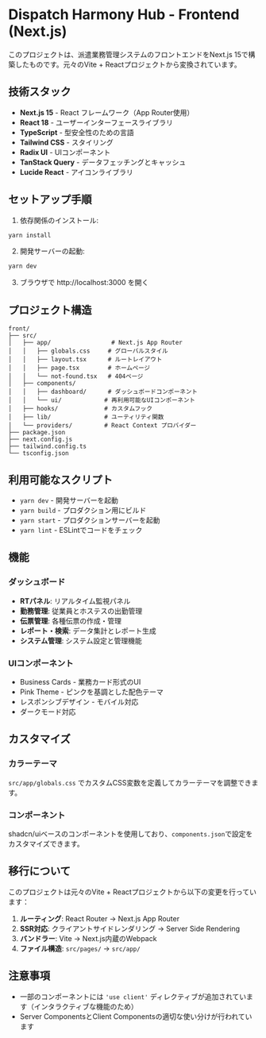 # Dispatch Harmony Hub - Frontend (Next.js)

このプロジェクトは、派遣業務管理システムのフロントエンドをNext.js 15で構築したものです。元々のVite + Reactプロジェクトから変換されています。

## 技術スタック

- **Next.js 15** - React フレームワーク（App Router使用）
- **React 18** - ユーザーインターフェースライブラリ
- **TypeScript** - 型安全性のための言語
- **Tailwind CSS** - スタイリング
- **Radix UI** - UIコンポーネント
- **TanStack Query** - データフェッチングとキャッシュ
- **Lucide React** - アイコンライブラリ

## セットアップ手順

1. 依存関係のインストール:
```bash
yarn install
```

2. 開発サーバーの起動:
```bash
yarn dev
```

3. ブラウザで http://localhost:3000 を開く

## プロジェクト構造

```
front/
├── src/
│   ├── app/                 # Next.js App Router
│   │   ├── globals.css     # グローバルスタイル
│   │   ├── layout.tsx      # ルートレイアウト
│   │   ├── page.tsx        # ホームページ
│   │   └── not-found.tsx   # 404ページ
│   ├── components/
│   │   ├── dashboard/      # ダッシュボードコンポーネント
│   │   └── ui/            # 再利用可能なUIコンポーネント
│   ├── hooks/             # カスタムフック
│   ├── lib/               # ユーティリティ関数
│   └── providers/         # React Context プロバイダー
├── package.json
├── next.config.js
├── tailwind.config.ts
└── tsconfig.json
```

## 利用可能なスクリプト

- `yarn dev` - 開発サーバーを起動
- `yarn build` - プロダクション用にビルド
- `yarn start` - プロダクションサーバーを起動
- `yarn lint` - ESLintでコードをチェック

## 機能

### ダッシュボード

- **RTパネル**: リアルタイム監視パネル
- **勤務管理**: 従業員とホステスの出勤管理
- **伝票管理**: 各種伝票の作成・管理
- **レポート・検索**: データ集計とレポート生成
- **システム管理**: システム設定と管理機能

### UIコンポーネント

- Business Cards - 業務カード形式のUI
- Pink Theme - ピンクを基調とした配色テーマ
- レスポンシブデザイン - モバイル対応
- ダークモード対応

## カスタマイズ

### カラーテーマ
`src/app/globals.css` でカスタムCSS変数を定義してカラーテーマを調整できます。

### コンポーネント
shadcn/uiベースのコンポーネントを使用しており、`components.json`で設定をカスタマイズできます。

## 移行について

このプロジェクトは元々のVite + Reactプロジェクトから以下の変更を行っています：

1. **ルーティング**: React Router → Next.js App Router
2. **SSR対応**: クライアントサイドレンダリング → Server Side Rendering
3. **バンドラー**: Vite → Next.js内蔵のWebpack
4. **ファイル構造**: `src/pages/` → `src/app/`

## 注意事項

- 一部のコンポーネントには `'use client'` ディレクティブが追加されています（インタラクティブな機能のため）
- Server ComponentsとClient Componentsの適切な使い分けが行われています

